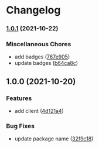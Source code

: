 # Changelog

### [1.0.1](https://www.github.com/brokeyourbike/paystack-api-client-php/compare/v1.0.0...v1.0.1) (2021-10-22)


### Miscellaneous Chores

* add badges ([767e905](https://www.github.com/brokeyourbike/paystack-api-client-php/commit/767e905ab59439c3b31e6b4edd119ea89b265fbb))
* update badges ([b64ca8c](https://www.github.com/brokeyourbike/paystack-api-client-php/commit/b64ca8c95d0f0a6621a5956f15c685b5120471b6))

## 1.0.0 (2021-10-20)


### Features

* add client ([4d121a4](https://www.github.com/brokeyourbike/paystack-api-client-php/commit/4d121a4414837e93e9d1206d2e95bdd520bda128))


### Bug Fixes

* update package name ([32f9c18](https://www.github.com/brokeyourbike/paystack-api-client-php/commit/32f9c18fa38abb72638ce031a9732139528ffd14))

